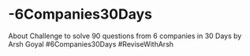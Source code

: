# -6Companies30Days
About Challenge to solve 90 questions from 6 companies in 30 Days by Arsh Goyal #6Companies30Days #ReviseWithArsh
